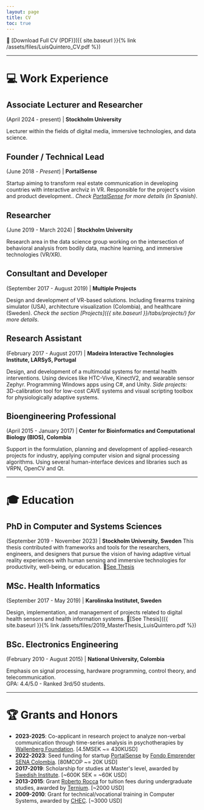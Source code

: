 ```yaml
---
layout: page
title: CV
toc: true
---
```


📄 [Download Full CV (PDF)]({{ site.baseurl }}{% link /assets/files/LuisQuintero_CV.pdf %})

---

# 💻 Work Experience

## Associate Lecturer and Researcher
(April 2024 - present) | **Stockholm University**

Lecturer within the fields of digital media, immersive technologies, and data science.

## Founder / Technical Lead
(June 2018 - *Present*) | **PortalSense**

Startup aiming to transform real estate communication in developing countries with interactive archviz in VR. Responsible for the project's vision and product development.. *Check [PortalSense](htttps://portalsense.com) for more details (in Spanish)*.

## Researcher
(June 2019 - March 2024) | **Stockholm University**

Research area in the data science group working on the intersection of behavioral analysis from bodily data, machine learning, and immersive technologies (VR/XR).

## Consultant and Developer
(September 2017 - August 2019) | **Multiple Projects**

Design and development of VR-based solutions. Including firearms training simulator (USA), architecture visualization (Colombia), and healthcare (Sweden). *Check the section [Projects]({{ site.baseurl }}/tabs/projects/) for more details*.

## Research Assistant
(February 2017 - August 2017) | **Madeira Interactive Technologies Institute, LARSyS, Portugal**

Design, and development of a multimodal systems for mental health interventions. Using devices like HTC-Vive, KinectV2, and wearable sensor Zephyr. Programming Windows apps using C#, and Unity. *Side projects:* 3D-calibration tool for low-cost CAVE systems and visual scripting toolbox for physiologically adaptive systems.

## Bioengineering Professional
(April 2015 - January 2017) | **Center for Bioinformatics and Computational Biology (BIOS), Colombia**

Support in the formulation, planning and development of applied-research projects for industry, applying computer vision and signal processing algorithms. Using several human-interface devices and libraries such as VRPN, OpenCV and Qt.

---

# 🎓 Education

## PhD in Computer and Systems Sciences
(September 2019 - November 2023) | **Stockholm University, Sweden**
This thesis contributed with frameworks and tools for the researchers, engineers, and designers that pursue the vision of having adaptive virtual reality experiences with human sensing and immersive technologies for productivity, well-being, or education. 
📃[See Thesis](https://urn.kb.se/resolve?urn=urn:nbn:se:su:diva-222210)

## MSc. Health Informatics
(September 2017 - May 2019) | **Karolinska Institutet, Sweden**

Design, implementation, and management of projects related to digital health sensors and health information systems.
📃[See Thesis]({{ site.baseurl }}{% link /assets/files/2019_MasterThesis_LuisQuintero.pdf %})

## BSc. Electronics Engineering
(February 2010 - August 2015) | **National University, Colombia**

Emphasis on signal processing, hardware programming, control theory, and telecommunication. <br>
GPA: 4.4/5.0 - Ranked 3rd/50 students.

---

# 🏆 Grants and Honors

- **2023-2025**: Co-applicant in research project to analyze non-verbal communication through time-series analysis in psychotherapies by [Wallenberg Foundation](https://www.wallenberg.org/). [4.5MSEK ~= 430KUSD]
- **2022-2023**: Seed funding for startup [PortalSense](https://portalsense.com) by [Fondo Emprender SENA Colombia](https://www.fondoemprender.com/). [80MCOP ~= 20K USD]
- **2017-2019**: Scholarship for studies at Master's level, awarded by [Swedish Institute](https://si.se/en/apply/scholarships/). [~600K SEK = ~60K USD]
- **2013-2015**: Grant [Roberto Rocca](http://sobipro.manizales.unal.edu.co/index.php/noticias/35-ano-2013/3959-estudiantes-de-la-u-n-recibieron-la-beca-roberto-rocca) for tuition fees during undergraduate studies, awarded by [Ternium](https://www.robertorocca.org/). [~2000 USD]
- **2009-2010**: Grant for technical/vocational training in Computer Systems, awarded by [CHEC](https://www.youtube.com/watch?v=BYSb2hy46ds). [~3000 USD]